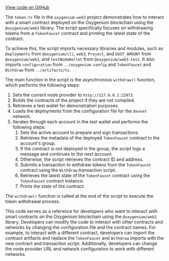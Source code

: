 [View code on GitHub](https://github.com/oxygenium-network/oxygenium-web3/.autodoc/docs/json/packages/cli/templates/base/src)

The `token.ts` file in the `oxygenium-web3` project demonstrates how to interact with a smart contract deployed on the Oxygenium blockchain using the `@oxygenium/web3` library. The script specifically focuses on withdrawing tokens from a `TokenFaucet` contract and printing the latest state of the contract.

To achieve this, the script imports necessary libraries and modules, such as `Deployments` from `@oxygenium/cli`, `web3`, `Project`, and `DUST_AMOUNT` from `@oxygenium/web3`, and `testNodeWallet` from `@oxygenium/web3-test`. It also imports `configuration` from `../oxygenium.config` and `TokenFaucet` and `Withdraw` from `../artifacts/ts`.

The main function in the script is the asynchronous `withdraw()` function, which performs the following steps:

1. Sets the current node provider to `http://127.0.0.1:22973`.
2. Builds the contracts of the project if they are not compiled.
3. Retrieves a test wallet for demonstration purposes.
4. Loads the deployments from the configuration file for the `devnet` network.
5. Iterates through each account in the test wallet and performs the following steps:
   1. Sets the active account to prepare and sign transactions.
   2. Retrieves the metadata of the deployed `TokenFaucet` contract in the account's group.
   3. If the contract is not deployed in the group, the script logs a message and continues to the next account.
   4. Otherwise, the script retrieves the contract ID and address.
   5. Submits a transaction to withdraw tokens from the `TokenFaucet` contract using the `Withdraw` transaction script.
   6. Retrieves the latest state of the `TokenFaucet` contract using the `TokenFaucet` contract instance.
   7. Prints the state of the contract.

The `withdraw()` function is called at the end of the script to execute the token withdrawal process.

This code serves as a reference for developers who want to interact with smart contracts on the Oxygenium blockchain using the `@oxygenium/web3` library. Developers can modify the code to interact with other contracts and networks by changing the configuration file and the contract names. For example, to interact with a different contract, developers can import the contract artifacts and replace the `TokenFaucet` and `Withdraw` imports with the new contract and transaction script. Additionally, developers can change the node provider URL and network configuration to work with different networks.
